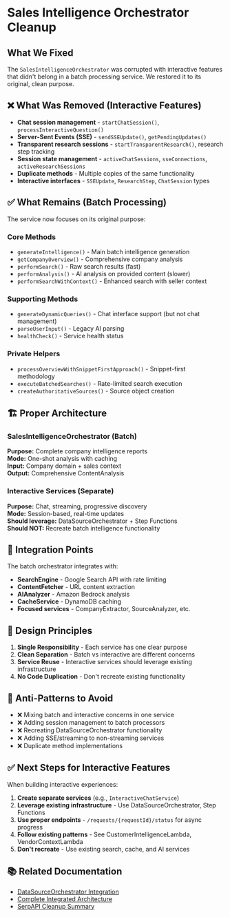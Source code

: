 # Sales Intelligence Orchestrator Cleanup

## What We Fixed

The `SalesIntelligenceOrchestrator` was corrupted with interactive features that didn't belong in a batch processing service. We restored it to its original, clean purpose.

## ❌ What Was Removed (Interactive Features)

- **Chat session management** - `startChatSession()`, `processInteractiveQuestion()`
- **Server-Sent Events (SSE)** - `sendSSEUpdate()`, `getPendingUpdates()`
- **Transparent research sessions** - `startTransparentResearch()`, research step tracking
- **Session state management** - `activeChatSessions`, `sseConnections`, `activeResearchSessions`
- **Duplicate methods** - Multiple copies of the same functionality
- **Interactive interfaces** - `SSEUpdate`, `ResearchStep`, `ChatSession` types

## ✅ What Remains (Batch Processing)

The service now focuses on its original purpose:

### Core Methods
- `generateIntelligence()` - Main batch intelligence generation
- `getCompanyOverview()` - Comprehensive company analysis
- `performSearch()` - Raw search results (fast)
- `performAnalysis()` - AI analysis on provided content (slower)
- `performSearchWithContext()` - Enhanced search with seller context

### Supporting Methods
- `generateDynamicQueries()` - Chat interface support (but not chat management)
- `parseUserInput()` - Legacy AI parsing
- `healthCheck()` - Service health status

### Private Helpers
- `processOverviewWithSnippetFirstApproach()` - Snippet-first methodology
- `executeBatchedSearches()` - Rate-limited search execution
- `createAuthoritativeSources()` - Source object creation

## 🏗️ Proper Architecture

### SalesIntelligenceOrchestrator (Batch)
**Purpose:** Complete company intelligence reports  
**Mode:** One-shot analysis with caching  
**Input:** Company domain + sales context  
**Output:** Comprehensive ContentAnalysis

### Interactive Services (Separate)
**Purpose:** Chat, streaming, progressive discovery  
**Mode:** Session-based, real-time updates  
**Should leverage:** DataSourceOrchestrator + Step Functions  
**Should NOT:** Recreate batch intelligence functionality

## 🔄 Integration Points

The batch orchestrator integrates with:
- **SearchEngine** - Google Search API with rate limiting
- **ContentFetcher** - URL content extraction
- **AIAnalyzer** - Amazon Bedrock analysis
- **CacheService** - DynamoDB caching
- **Focused services** - CompanyExtractor, SourceAnalyzer, etc.

## 📝 Design Principles

1. **Single Responsibility** - Each service has one clear purpose
2. **Clean Separation** - Batch vs interactive are different concerns
3. **Service Reuse** - Interactive services should leverage existing infrastructure
4. **No Code Duplication** - Don't recreate existing functionality

## 🚫 Anti-Patterns to Avoid

- ❌ Mixing batch and interactive concerns in one service
- ❌ Adding session management to batch processors
- ❌ Recreating DataSourceOrchestrator functionality
- ❌ Adding SSE/streaming to non-streaming services
- ❌ Duplicate method implementations

## ✅ Next Steps for Interactive Features

When building interactive experiences:

1. **Create separate services** (e.g., `InteractiveChatService`)
2. **Leverage existing infrastructure** - Use DataSourceOrchestrator, Step Functions
3. **Use proper endpoints** - `/requests/{requestId}/status` for async progress
4. **Follow existing patterns** - See CustomerIntelligenceLambda, VendorContextLambda
5. **Don't recreate** - Use existing search, cache, and AI services

## 📚 Related Documentation

- [DataSourceOrchestrator Integration](./proper-service-integration.md)
- [Complete Integrated Architecture](./complete-integrated-architecture.md)
- [SerpAPI Cleanup Summary](./serpapi-cleanup-summary.md) 